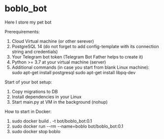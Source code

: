 # boblo_bot
Here I store my pet bot

Prerequirements:
1. Cloud Virtual machine (or other serever)
2. PostgreSQL 14 (do not forget to add config-template with its connection string and credentials)
3. Your Telegram bot token (Telegram Bot Father helps to create it)
4. Python >= 3.7 at your virtual machine (server)
5. Additional commands (in case you start from blank Linux machine):
sudo apt-get install postgresql
sudo apt-get install libpq-dev

Start of your bot setup:
1. Copy migrations to DB
2. Install dependencies in your Linux
3. Start main.py at VM in the background (nohup)

How to start in Docker:
1. sudo docker build . -t bot/boblo_bot:0.1
3. sudo docker run --rm --name=boblo bot/boblo_bot:0.1
4. sudo docker stop boblo
